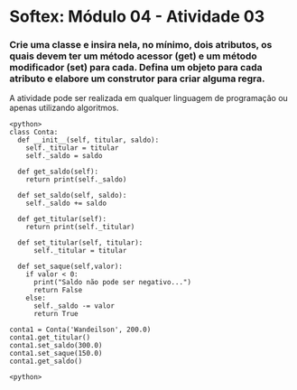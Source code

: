 # Softex: Módulo 04 - Atividade 03

### Crie uma classe e insira nela, no mínimo, dois atributos, os quais devem ter um método acessor (get) e um método modificador (set) para cada. Defina um objeto para cada atributo e elabore um construtor para criar alguma regra.

A atividade pode ser realizada em qualquer linguagem de programação ou apenas utilizando algoritmos.

 

```
<python> 
class Conta:
  def __init__(self, titular, saldo):
    self._titular = titular
    self._saldo = saldo
  
  def get_saldo(self):
    return print(self._saldo)

  def set_saldo(self, saldo):
    self._saldo += saldo

  def get_titular(self):
    return print(self._titular)

  def set_titular(self, titular):
      self._titular = titular
  
  def set_saque(self,valor):
    if valor < 0:
      print("Saldo não pode ser negativo...")
      return False
    else: 
      self._saldo -= valor
      return True

conta1 = Conta('Wandeilson', 200.0)
conta1.get_titular()
conta1.set_saldo(300.0)
conta1.set_saque(150.0)
conta1.get_saldo()

<python> 
```
